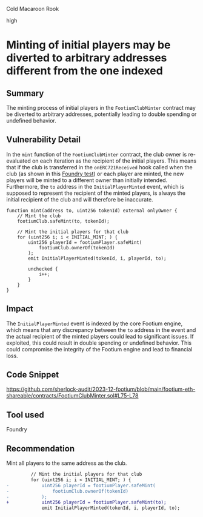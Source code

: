 Cold Macaroon Rook

high

# Minting of initial players may be diverted to arbitrary addresses different from the one indexed

## Summary

The minting process of initial players in the `FootiumClubMinter` contract may be diverted to arbitrary addresses, potentially leading to double spending or undefined behavior.

## Vulnerability Detail

In the `mint` function of the `FootiumClubMinter` contract, the club owner is re-evaluated on each iteration as the recipient of the initial players. This means that if the club is transferred in the `onERC721Received` hook called when the club (as shown in this [Foundry test](https://gist.github.com/0xEVom/6d17572a25fc9fb5e88b033ccc42babc)) or each player are minted, the new players will be minted to a different owner than initially intended. Furthermore, the `to` address in the `InitialPlayerMinted` event, which is supposed to represent the recipient of the minted players, is always the initial recipient of the club and will therefore be inaccurate.

```solidity
function mint(address to, uint256 tokenId) external onlyOwner {
    // Mint the club
    footiumClub.safeMint(to, tokenId);

    // Mint the initial players for that club
    for (uint256 i; i < INITIAL_MINT; ) {
        uint256 playerId = footiumPlayer.safeMint(
            footiumClub.ownerOf(tokenId)
        );
        emit InitialPlayerMinted(tokenId, i, playerId, to);

        unchecked {
            i++;
        }
    }
}
```

## Impact

The `InitialPlayerMinted` event is indexed by the core Footium engine, which means that any discrepancy between the `to` address in the event and the actual recipient of the minted players could lead to significant issues. If exploited, this could result in double spending or undefined behavior. This could compromise the integrity of the Footium engine and lead to financial loss.

## Code Snippet

https://github.com/sherlock-audit/2023-12-footium/blob/main/footium-eth-shareable/contracts/FootiumClubMinter.sol#L75-L78

## Tool used

Foundry

## Recommendation

Mint all players to the same address as the club.

```diff
         // Mint the initial players for that club
         for (uint256 i; i < INITIAL_MINT; ) {
-            uint256 playerId = footiumPlayer.safeMint(
-                footiumClub.ownerOf(tokenId)
-            );
+            uint256 playerId = footiumPlayer.safeMint(to);
             emit InitialPlayerMinted(tokenId, i, playerId, to);
```